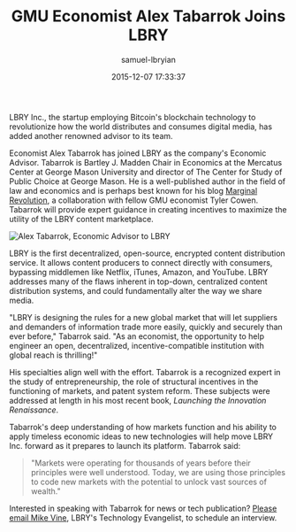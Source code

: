 ﻿---
author: samuel-lbryian
title: GMU Economist Alex Tabarrok Joins LBRY
date: '2015-12-07 17:33:37'
---

LBRY Inc., the startup employing Bitcoin's blockchain technology to revolutionize how the world distributes and consumes digital media, has added another renowned advisor to its team.

Economist Alex Tabarrok has joined LBRY as the company's Economic Advisor. Tabarrok is Bartley J. Madden Chair in Economics at the Mercatus Center at George Mason University and director of The Center for Study of Public Choice at George Mason. He is a well-published author in the field of law and economics and is perhaps best known for his blog [Marginal Revolution](http://marginalrevolution.com), a collaboration with fellow GMU economist Tyler Cowen. Tabarrok will provide expert guidance in creating incentives to maximize the utility of the LBRY content marketplace.

<img src="https://spee.ch/@lbryteam:6/alex-tabarrok.jpg" alt="Alex Tabarrok, Economic Advisor to LBRY">

LBRY is the first decentralized, open-source, encrypted content distribution service. It allows content producers to connect directly with consumers, bypassing middlemen like Netflix, iTunes, Amazon, and YouTube. LBRY addresses many of the flaws inherent in top-down, centralized content distribution systems, and could fundamentally alter the way we share media.

"LBRY is designing the rules for a new global market that will let suppliers and demanders of information trade more easily, quickly and securely than ever before," Tabarrok said. "As an economist, the opportunity to help engineer an open, decentralized, incentive-compatible institution with global reach is thrilling!"

His specialties align well with the effort. Tabarrok is a recognized expert in the study of entrepreneurship, the role of structural incentives in the functioning of markets, and patent system reform. These subjects were addressed at length in his most recent book, *Launching the Innovation Renaissance*.

Tabarrok's deep understanding of how markets function and his ability to apply timeless economic ideas to new technologies will help move LBRY Inc. forward as it prepares to launch its platform. Tabarrok said:

>"Markets were operating for thousands of years before their principles were well understood. Today, we are using those principles to code new markets with the potential to unlock vast sources of wealth."

Interested in speaking with Tabarrok for news or tech publication? <a href="mailto:mike@lbry.io">Please email Mike Vine</a>, LBRY's Technology Evangelist, to schedule an interview.
